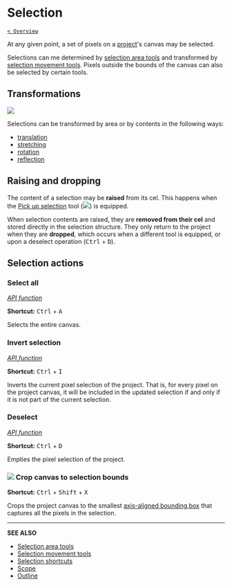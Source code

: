 # Selection

[`< Overview`](./README.md)

At any given point, a set of pixels on a [project](./project.md)'s canvas may be selected.

Selections can me determined by [selection area tools](./sel-area-tools.md) and transformed by [selection movement tools](./sel-move-tools.md). Pixels outside the bounds of the canvas can also be selected by certain tools.

## Transformations

![](./assets/graphics/selection-transformations.gif)

Selections can be transformed by area or by contents in the following ways:

* [translation](https://en.wikipedia.org/wiki/Translation_(geometry))
* [stretching](https://en.wikipedia.org/wiki/Scaling_(geometry))
* [rotation](https://en.wikipedia.org/wiki/Rotation_(mathematics))
* [reflection](https://en.wikipedia.org/wiki/Reflection_(mathematics))

## Raising and dropping

The content of a selection may be **raised** from its cel. This happens when the [Pick up selection](./sel-move-tools.md#pick-up-selection) tool (![](https://raw.githubusercontent.com/stipple-effect/stipple-effect/master/res/icons/pick_up_selection.png)) is equipped.

When selection contents are raised, they are **removed from their cel** and stored directly in the selection structure. They only return to the project when they are **dropped**, which occurs when a different tool is equipped, or upon a deselect operation (<kbd>Ctrl</kbd> + <kbd>D</kbd>).

## Selection actions

### Select all

[*API function*](../api/project.md#select_all)

**Shortcut:** <kbd>Ctrl</kbd> + <kbd>A</kbd>

Selects the entire canvas.

### Invert selection

[*API function*](../api/project.md#invert_selection)

**Shortcut:** <kbd>Ctrl</kbd> + <kbd>I</kbd>

Inverts the current pixel selection of the project. That is, for every pixel on the project canvas, it will be included in the updated selection if and only if it is not part of the current selection.

### Deselect

[*API function*](../api/project.md#deselect)

**Shortcut:** <kbd>Ctrl</kbd> + <kbd>D</kbd>

Empties the pixel selection of the project.

### ![](https://raw.githubusercontent.com/stipple-effect/stipple-effect/master/res/icons/crop_to_selection.png) Crop canvas to selection bounds

**Shortcut:** <kbd>Ctrl</kbd> + <kbd>Shift</kbd> + <kbd>X</kbd>

Crops the project canvas to the smallest [axis-aligned bounding box](https://en.wikipedia.org/wiki/Minimum_bounding_box#Axis-aligned_minimum_bounding_box) that captures all the pixels in the selection.

---

**SEE ALSO**

* [Selection area tools](./sel-area-tools.md)
* [Selection movement tools](./sel-move-tools.md)
* [Selection shortcuts](./shortcuts.md#selection)
* [Scope](./scope.md)
* [Outline](./outline.md)
